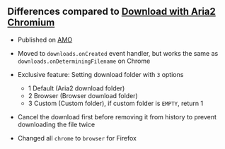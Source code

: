## Differences compared to [Download with Aria2 Chromium](https://github.com/jc3213/download_with_aria2-chromium)

- Published on [AMO](https://addons.mozilla.org/en-US/firefox/addon/downwitharia2/)

- Moved to `downloads.onCreated` event handler, but works the same as `downloads.onDeterminingFilename` on Chrome
- Exclusive feature: Setting download folder with `3` options
    - 1 Default (Aria2 download folder)
    - 2 Browser (Browser download folder)
    - 3 Custom (Custom folder), if custom folder is `EMPTY`, return 1
- Cancel the download first before removing it from history to prevent downloading the file twice
- Changed all `chrome` to `browser` for Firefox
